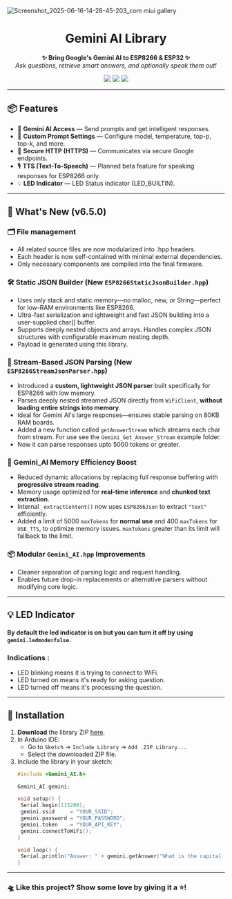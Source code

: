 ![Screenshot_2025-06-16-14-28-45-203_com miui gallery](https://github.com/user-attachments/assets/c82ff01c-be46-4612-8d82-d2049a4b8ca8)

<h1 align="center">Gemini AI Library</h1>

<p align="center">
  <b>✨ Bring Google's Gemini AI to ESP8266 & ESP32 ✨</b><br>
  <i>Ask questions, retrieve smart answers, and optionally speak them out!</i>
</p>

<p align="center">
  <img src="https://img.shields.io/badge/platform-ESP8266%20%7C%20ESP32-blue.svg">
  <img src="https://img.shields.io/badge/arduino-compatible-success">
  <img src="https://img.shields.io/github/license/zacode123/Gemini_AI.svg">
</p>

---

## 📦 Features

- 🤖 **Gemini AI Access** — Send prompts and get intelligent responses.
- 🧠 **Custom Prompt Settings** — Configure model, temperature, top-p, top-k, and more.
- 🔐 **Secure HTTP (HTTPS)** — Communicates via secure Google endpoints.
- 🎙️ **TTS (Text-To-Speech)** — Planned beta feature for speaking responses for ESP8266 only.
- 💡 **LED Indicator** — LED Status indicator (LED_BUILTIN).

---

## 🚀 What's New (v6.5.0)

### 🗂️ File management
- All related source files are now modularized into .hpp headers.
- Each header is now self-contained with minimal external dependencies.
- Only necessary components are compiled into the final firmware.

### 🛠️ Static JSON Builder (New `ESP8266StaticJsonBuilder.hpp`)
- Uses only stack and static memory—no malloc, new, or String—perfect for low-RAM environments like ESP8266.
- Ultra-fast serialization and ightweight and fast JSON building into a user-supplied char[] buffer.
- Supports deeply nested objects and arrays. Handles complex JSON structures with configurable maximum nesting depth.
- Payload is generated using this library.

### 🔄 Stream-Based JSON Parsing (New `ESP8266StreamJsonParser.hpp`)
- Introduced a **custom, lightweight JSON parser** built specifically for ESP8266 with low memory.
- Parses deeply nested streamed JSON directly from `WiFiClient`, **without loading entire strings into memory**.
- Ideal for Gemini AI's large responses—ensures stable parsing on 80KB RAM boards.
- Added a new function called `getAnswerStream` which streams each char from stream. For use see the `Gemini_Get_Answer_Stream` example folder.
- Now it can parse responses upto 5000 tokens or greater.

### 🧠 Gemini_AI Memory Efficiency Boost
- Reduced dynamic allocations by replacing full response buffering with **progressive stream reading**.
- Memory usage optimized for **real-time inference** and **chunked text extraction**.
- Internal `_extractContent()` now uses `ESP8266Json` to extract `"text"` efficiently.
- Added a limit of 5000 `maxTokens` for **normal use** and 400 `maxTokens` for `USE_TTS`, to optimize memory issues. `maxTokens` greater than its limit will fallback to the limit.

### 📦 Modular `Gemini_AI.hpp` Improvements
- Cleaner separation of parsing logic and request handling.
- Enables future drop-in replacements or alternative parsers without modifying core logic.

---

## 💡 LED Indicator

#### **By default the led indicator is on but you can turn it off by using `gemini.ledmode=false`.**

### Indications :

- LED blinking means it is trying to connect to WiFi.
- LED turned on means it's ready for asking question.
- LED turned off means it's processing the question.

---

## 🔧 Installation

1. **Download** the library ZIP [here](https://github.com/zacode123/Gemini_AI/archive/refs/heads/main.zip).
2. In Arduino IDE:
   - Go to `Sketch` → `Include Library` → `Add .ZIP Library...`
   - Select the downloaded ZIP file.
3. Include the library in your sketch:
   ```cpp
   #include <Gemini_AI.h>
   
   Gemini_AI gemini;
   
   void setup() {
    Serial.begin(115200);
    gemini.ssid     = "YOUR_SSID";
    gemini.password = "YOUR_PASSWORD";
    gemini.token    = "YOUR_API_KEY";
    gemini.connectToWiFi();
   }

   void loop() {
    Serial.println("Answer: " + gemini.getAnswer("What is the capital of France?"));
   }
   ```

---

### 🛸 Like this project? Show some love by giving it a ⭐️!